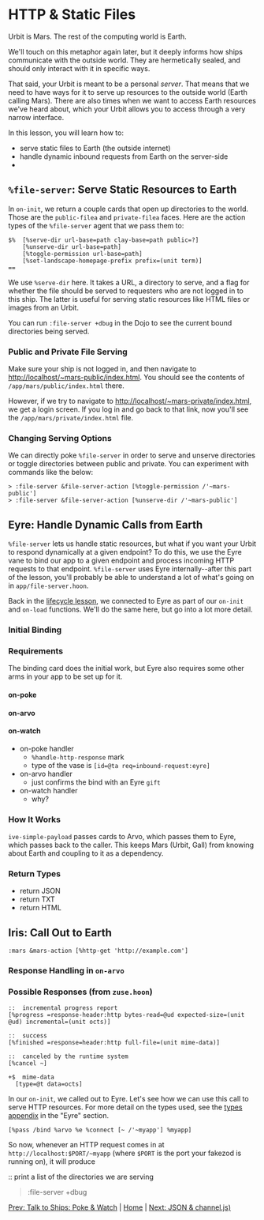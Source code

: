 # HTTP & Static Files
Urbit is Mars. The rest of the computing world is Earth.

We'll touch on this metaphor again later, but it deeply informs how ships communicate with the outside world. They are hermetically sealed, and should only interact with it in specific ways.

That said, your Urbit is meant to be a personal *server*. That means that we need to have ways for it to serve up resources to the outside world (Earth calling Mars).  There are also times when we want to access Earth resources we've heard about, which your Urbit allows you to access through a very narrow interface.

In this lesson, you will learn how to:
* serve static files to Earth (the outside internet)
* handle dynamic inbound requests from Earth on the server-side
* 

## `%file-server`: Serve Static Resources to Earth
In `on-init`, we return a couple cards that open up directories to the world. Those are the `public-filea` and `private-filea` faces. Here are the action types of the `%file-server` agent that we pass them to:
```
$%  [%serve-dir url-base=path clay-base=path public=?]
    [%unserve-dir url-base=path]
    [%toggle-permission url-base=path]
    [%set-landscape-homepage-prefix prefix=(unit term)]
==
```
We use `%serve-dir` here. It takes a URL, a directory to serve, and a flag for whether the file should be served to requesters who are not logged in to this ship. The latter is useful for serving static resources like HTML files or images from an Urbit.

You can run `:file-server +dbug` in the Dojo to see the current bound directories being served.

### Public and Private File Serving
Make sure your ship is not logged in, and then navigate to [http://localhost/~mars-public/index.html](http://localhost/~mars-public/index.html). You should see the contents of `/app/mars/public/index.html` there.

However, if we try to navigate to [http://localhost/~mars-private/index.html](http://localhost/~mars-private/index.html), we get a login screen. If you log in and go back to that link, now you'll see the `/app/mars/private/index.html` file.

### Changing Serving Options
We can directly poke `%file-server` in order to serve and unserve directories or toggle directories between public and private. You can experiment with commands like the below:
```
> :file-server &file-server-action [%toggle-permission /'~mars-public']
> :file-server &file-server-action [%unserve-dir /'~mars-public']
```

## Eyre: Handle Dynamic Calls from Earth
`%file-server` lets us handle static resources, but what if you want your Urbit to respond dynamically at a given endpoint?  To do this, we use the Eyre vane to bind our app to a given endpoint and process incoming HTTP requests to that endpoint. `%file-server` uses Eyre internally--after this part of the lesson, you'll probably be able to understand a lot of what's going on in `app/file-server.hoon`.

Back in the [lifecycle lesson](lifecycle.md), we connected to Eyre as part of our `on-init` and `on-load` functions. We'll do the same here, but go into a lot more detail.

### Initial Binding


### Requirements
The binding card does the initial work, but Eyre also requires some other arms in your app to be set up for it.
#### on-poke

#### on-arvo

#### on-watch
- on-poke handler
  - `%handle-http-response` mark
  - type of the vase is `[id=@ta req=inbound-request:eyre]`
- on-arvo handler
  * just confirms the bind with an Eyre `gift`
- on-watch handler
  * why?

### How It Works
`ive-simple-payload` passes cards to Arvo, which passes them to Eyre, which passes back to the caller. This keeps Mars (Urbit, Gall) from knowing about Earth and coupling to it as a dependency.

### Return Types
- return JSON
- return TXT
- return HTML


## Iris: Call Out to Earth
```
:mars &mars-action [%http-get 'http://example.com']
```

### Response Handling in `on-arvo`

### Possible Responses (from `zuse.hoon`)
```
::  incremental progress report
[%progress =response-header:http bytes-read=@ud expected-size=(unit @ud) incremental=(unit octs)]

::  success
[%finished =response=header:http full-file=(unit mime-data)]

::  canceled by the runtime system
[%cancel ~]
```
```
+$  mime-data
  [type=@t data=octs]
````

In our `on-init`, we called out to Eyre. Let's see how we can use this call to serve HTTP resources. For more detail on the types used, see the [types appendix](gall_types.md) in the "Eyre" section.
```
[%pass /bind %arvo %e %connect [~ /'~myapp'] %myapp]
```

So now, whenever an HTTP request comes in at `http://localhost:$PORT/~myapp` (where `$PORT` is the port your fakezod is running on), it will produce 


::  print a list of the directories we are serving
> :file-server +dbug


[Prev: Talk to Ships: Poke & Watch](poke.md) | [Home](overview.md) | [Next: JSON & channel.js)](chanel.md)
